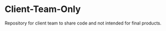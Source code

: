 Client-Team-Only
================

Repository for client team to share code and not intended for final products.
